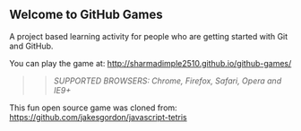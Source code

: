 ## Welcome to GitHub Games

A project based learning activity for people who are getting started with Git and GitHub.

You can play the game at: http://sharmadimple2510.github.io/github-games/

>> _*SUPPORTED BROWSERS*: Chrome, Firefox, Safari, Opera and IE9+_

This fun open source game was cloned from: https://github.com/jakesgordon/javascript-tetris
